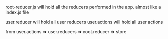 root-reducer.js will hold all the reducers performed in the app. almost like a index.js file

user.reducer will hold all user reducers
user.actions will hold all user actions


from user.actions => user.reducers => root.reducer => store